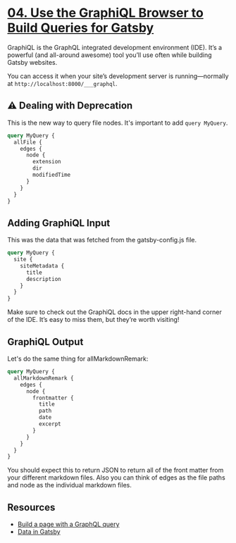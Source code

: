 # [04. Use the GraphiQL Browser to Build Queries for Gatsby](https://egghead.io/lessons/gatsby-use-the-graphiql-browser-to-build-queries-for-gatsby)

GraphiQL is the GraphQL integrated development environment (IDE). It’s a powerful (and all-around awesome) tool you’ll use often while building Gatsby websites.

You can access it when your site’s development server is running—normally at `http://localhost:8000/___graphql`.

## ⚠️ Dealing with Deprecation

This is the new way to query file nodes. It's important to add `query MyQuery`.

```graphql
query MyQuery {
  allFile {
    edges {
      node {
        extension
        dir
        modifiedTime
      }
    }
  }
}
```

## Adding GraphiQL Input

This was the data that was fetched from the gatsby-config.js file.

```graphql
query MyQuery {
  site {
    siteMetadata {
      title
      description
    }
  }
}
```

Make sure to check out the GraphiQL docs in the upper right-hand corner of the IDE. It’s easy to miss them, but they’re worth visiting!

## GraphiQL Output

Let's do the same thing for allMarkdownRemark:

```graphql
query MyQuery {
  allMarkdownRemark {
    edges {
      node {
        frontmatter {
          title
          path
          date
          excerpt
        }
      }
    }
  }
}
```

You should expect this to return JSON to return all of the front matter from your different markdown files. Also you can think of edges as the file paths and node as the individual markdown files.


## Resources

- [Build a page with a GraphQL query](https://www.gatsbyjs.org/tutorial/part-five/#build-a-page-with-a-graphql-query)
- [Data in Gatsby](https://www.gatsbyjs.org/tutorial/part-four/)